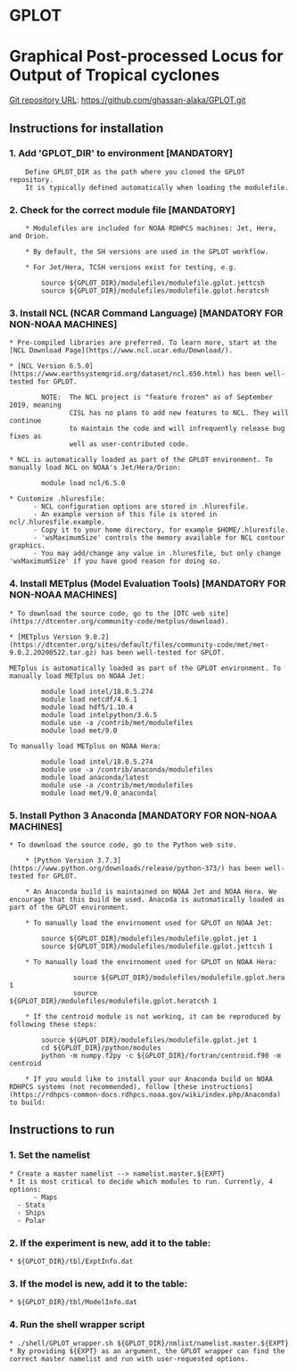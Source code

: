 # GPLOT
# Graphical Post-processed Locus for Output of Tropical cyclones

[Git repository URL](https://github.com/ghassan-alaka/GPLOT.git):  https://github.com/ghassan-alaka/GPLOT.git


## Instructions for installation

### 1. Add 'GPLOT_DIR' to environment [MANDATORY]
        Define GPLOT_DIR as the path where you cloned the GPLOT repository.
        It is typically defined automatically when loading the modulefile.


### 2. Check for the correct module file [MANDATORY]
        * Modulefiles are included for NOAA RDHPCS machines: Jet, Hera, and Orion.

        * By default, the SH versions are used in the GPLOT workflow.

        * For Jet/Hera, TCSH versions exist for testing, e.g.
```
		source ${GPLOT_DIR}/modulefiles/modulefile.gplot.jettcsh
		source ${GPLOT_DIR}/modulefiles/modulefile.gplot.heratcsh
```


### 3. Install NCL (NCAR Command Language) [MANDATORY FOR NON-NOAA MACHINES]
	* Pre-compiled libraries are preferred. To learn more, start at the [NCL Download Page](https://www.ncl.ucar.edu/Download/).

	* [NCL Version 6.5.0](https://www.earthsystemgrid.org/dataset/ncl.650.html) has been well-tested for GPLOT.

```
        NOTE:  The NCL project is "feature frozen" as of September 2019, meaning
               CISL has no plans to add new features to NCL. They will continue
               to maintain the code and will infrequently release bug fixes as
               well as user-contributed code.
```

	* NCL is automatically loaded as part of the GPLOT environment. To manually load NCL on NOAA's Jet/Hera/Orion:
```
		module load ncl/6.5.0
```

	* Customize .hluresfile:
          - NCL configuration options are stored in .hluresfile.
          - An example version of this file is stored in ncl/.hluresfile.example.
          - Copy it to your home directory, for example $HOME/.hluresfile.
          - 'wsMaximumSize' controls the memory available for NCL contour graphics.
          - You may add/change any value in .hluresfile, but only change 'wxMaximumSize' if you have good reason for doing so.


### 4. Install METplus (Model Evaluation Tools) [MANDATORY FOR NON-NOAA MACHINES]
	* To download the source code, go to the [DTC web site](https://dtcenter.org/community-code/metplus/download).

	* [METplus Version 9.0.2](https://dtcenter.org/sites/default/files/community-code/met/met-9.0.2.20200522.tar.gz) has been well-tested for GPLOT.

	METplus is automatically loaded as part of the GPLOT environment. To manually load METplus on NOAA Jet:
```
		module load intel/18.0.5.274
		module load netcdf/4.6.1
		module load hdf5/1.10.4
		module load intelpython/3.6.5
		module use -a /contrib/met/modulefiles
		module load met/9.0
```

	To manually load METplus on NOAA Hera:
```
		module load intel/18.0.5.274
		module use -a /contrib/anaconda/modulefiles
		module load anaconda/latest
		module use -a /contrib/met/modulefiles
		module load met/9.0_anacondal
```

### 5. Install Python 3 Anaconda [MANDATORY FOR NON-NOAA MACHINES]
	* To download the source code, go to the Python web site.

        * [Python Version 3.7.3](https://www.python.org/downloads/release/python-373/) has been well-tested for GPLOT.

        * An Anaconda build is maintained on NOAA Jet and NOAA Hera. We encourage that this build be used. Anacoda is automatically loaded as part of the GPLOT environment.

        * To manually load the envirnoment used for GPLOT on NOAA Jet:
```
		source ${GPLOT_DIR}/modulefiles/modulefile.gplot.jet 1
		source ${GPLOT_DIR}/modulefiles/modulefile.gplot.jettcsh 1
```

        * To manually load the envirnoment used for GPLOT on NOAA Hera:
```
                source ${GPLOT_DIR}/modulefiles/modulefile.gplot.hera 1
                source ${GPLOT_DIR}/modulefiles/modulefile.gplot.heratcsh 1
```

        * If the centroid module is not working, it can be reproduced by following these steps:
```
		source ${GPLOT_DIR}/modulefiles/modulefile.gplot.jet 1
		cd ${GPLOT_DIR}/python/modules
		python -m numpy.f2py -c ${GPLOT_DIR}/fortran/centroid.f90 -m centroid
```

        * If you would like to install your our Anaconda build on NOAA RDHPCS systems (not recommended), follow [these instructions](https://rdhpcs-common-docs.rdhpcs.noaa.gov/wiki/index.php/Anaconda) to build:






## Instructions to run

### 1. Set the namelist
	* Create a master namelist --> namelist.master.${EXPT}
	* It is most critical to decide which modules to run. Currently, 4 options:
          - Maps
	  - Stats
	  - Ships
	  - Polar

### 2. If the experiment is new, add it to the table:
	* ${GPLOT_DIR}/tbl/ExptInfo.dat

### 3. If the model is new, add it to the table:
	* ${GPLOT_DIR}/tbl/ModelInfo.dat

### 4. Run the shell wrapper script
	* ./shell/GPLOT_wrapper.sh ${GPLOT_DIR}/nmlist/namelist.master.${EXPT}
	* By providing ${EXPT} as an argument, the GPLOT wrapper can find the correct master namelist and run with user-requested options.



